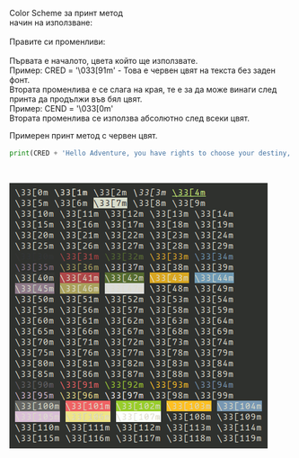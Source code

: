 Color Scheme за принт метод <br>
начин на използване: <br>
<br>
Правите си променливи: <br>
<br>
Първата е началото, цвета който ще използвате. <br>
Пример: CRED = '\033[91m' - Това е червен цвят на текста без заден фонт.<br>
Втората променлива е се слага на края, те е за да може винаги след принта да продължи във бял цвят.<br>
Пример: CEND = '\033[0m'<br>
Втората променлива се използва абсолютно след всеки цвят.<br>

Примерен принт метод с червен цвят.<br>
```python
print(CRED + 'Hello Adventure, you have rights to choose your destiny, choose wisely how hard it should be!' + CEND)
```
<br>

![ColorScheme](random.gif)